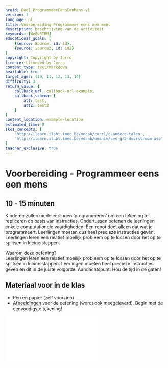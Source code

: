 ```yaml
---
hruid: Doel_ProgrammeerEensEenMens-v1
version: 3
language: nl
title: Voorbereiding Programmeer eens een mens
description: beschrijving van de activiteit
keywords: [WeGoSTEM]
educational_goals: [
    {source: Source, id: id}, 
    {source: Source2, id: id2}
]
copyright: Copyright by Jerro
licence: Licenced by Jerro
content_type: text/markdown
available: true
target_ages: [10, 11, 12, 13, 14]
difficulty: 3
return_value: {
    callback_url: callback-url-example,
    callback_schema: {
        att: test,
        att2: test2
    }
}
content_location: example-location
estimated_time: 0
skos_concepts: [
    'http://ilearn.ilabt.imec.be/vocab/curr1/c-andere-talen', 
    'http://ilearn.ilabt.imec.be/vocab/ondniv/sec-gr2-doorstroom-aso'
]
teacher_exclusive: true
---
```


# Voorbereiding - Programmeer eens een mens 
## 10 - 15 minuten

Kinderen zullen medeleerlingen ‘programmeren’ om een tekening te repliceren op basis van instructies. Ondertussen oefenen de leerlingen enkele computationele vaardigheden: Een robot doet alleen dat wat je programmeert. Leerlingen moeten dus heel precieze instructies geven. Leerlingen leren een relatief moeilijk probleem op te lossen door het op te splitsen in kleine stappen.

Waarom deze oefening?  
Leerlingen leren een relatief moeilijk probleem op te lossen door het op te splitsen in kleine stappen. Leerlingen moeten heel precieze instructies geven en dit in de juiste volgorde. 
Aandachtspunt: Hou de tijd in de gaten!

## Materiaal voor in de klas

* Pen en papier (zelf voorzien)
* [Afbeeldingen](https://scholen.dwengo.org/downloads/WeGoSTEMmensrobot.pdf "Afbeeldingen Programmeer eens een mens") voor de oefening (wordt ook meegeleverd). Begin met de eenvoudigste tekening!

![](@pdf/https://scholen.dwengo.org/downloads/WeGoSTEMmensrobot.pdf "Afbeeldingen Programmeer eens een mens")
